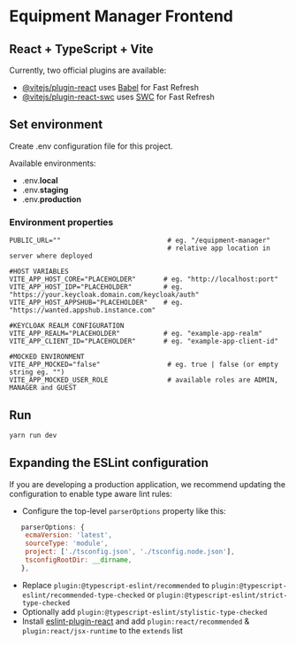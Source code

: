 # Equipment Manager Frontend

## React + TypeScript + Vite

Currently, two official plugins are available:

- [@vitejs/plugin-react](https://github.com/vitejs/vite-plugin-react/blob/main/packages/plugin-react/README.md) uses [Babel](https://babeljs.io/) for Fast Refresh
- [@vitejs/plugin-react-swc](https://github.com/vitejs/vite-plugin-react-swc) uses [SWC](https://swc.rs/) for Fast Refresh

## Set environment

Create .env configuration file for this project.

Available environments:

- .env.**local**
- .env.**staging**
- .env.**production**

### Environment properties

```
PUBLIC_URL=""                           # eg. "/equipment-manager"
                                        # relative app location in server where deployed  
                                           
#HOST VARIABLES
VITE_APP_HOST_CORE="PLACEHOLDER"       # eg. "http://localhost:port"
VITE_APP_HOST_IDP="PLACEHOLDER"        # eg. "https://your.keycloak.domain.com/keycloak/auth"
VITE_APP_HOST_APPSHUB="PLACEHOLDER"    # eg. "https://wanted.appshub.instance.com"

#KEYCLOAK REALM CONFIGURATION
VITE_APP_REALM="PLACEHOLDER"           # eg. "example-app-realm"
VITE_APP_CLIENT_ID="PLACEHOLDER"       # eg. "example-app-client-id"

#MOCKED ENVIRONMENT
VITE_APP_MOCKED="false"                 # eg. true | false (or empty string eg. "")
VITE_APP_MOCKED_USER_ROLE               # available roles are ADMIN, MANAGER and GUEST
```

## Run

```bash
yarn run dev
```


## Expanding the ESLint configuration

If you are developing a production application, we recommend updating the configuration to enable type aware lint rules:

- Configure the top-level `parserOptions` property like this:

```js
   parserOptions: {
    ecmaVersion: 'latest',
    sourceType: 'module',
    project: ['./tsconfig.json', './tsconfig.node.json'],
    tsconfigRootDir: __dirname,
   },
```

- Replace `plugin:@typescript-eslint/recommended` to `plugin:@typescript-eslint/recommended-type-checked` or `plugin:@typescript-eslint/strict-type-checked`
- Optionally add `plugin:@typescript-eslint/stylistic-type-checked`
- Install [eslint-plugin-react](https://github.com/jsx-eslint/eslint-plugin-react) and add `plugin:react/recommended` & `plugin:react/jsx-runtime` to the `extends` list